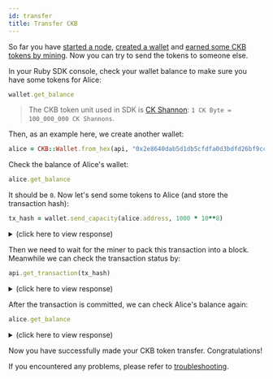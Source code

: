 ```yaml
---
id: transfer
title: Transfer CKB
---
```


So far you have [started a node](run-node), [created a wallet](interact) and [earned some CKB tokens by mining](mine). Now you can try to send the tokens to someone else.

In your Ruby SDK console, check your wallet balance to make sure you have some tokens for Alice:
```ruby
wallet.get_balance
```

> The CKB token unit used in SDK is [CK Shannon](https://github.com/nervosnetwork/rfcs/blob/8a9a7870b2d356ec1daae3b85aeb24f793056bea/rfcs/0015-ckb-cryptoeconomics/0015-ckb-cryptoeconomics.md#native-tokens): `1 CK Byte = 100_000_000 CK Shannons`.

Then, as an example here, we create another wallet:
```ruby
alice = CKB::Wallet.from_hex(api, "0x2e8640dab5d1db5cfdfa0d3bdfd26bf9ccd04967b730236a74281fbcdfd68d8b")
```

Check the balance of Alice's wallet:
```ruby
alice.get_balance
```

It should be `0`. Now let's send some tokens to Alice (and store the transaction hash):
```ruby
tx_hash = wallet.send_capacity(alice.address, 1000 * 10**8)
```

<details>
<summary>(click here to view response)</summary>
```ruby
[7] pry(main)> tx_hash = wallet.send_capacity(alice.address, 1000 * 10**8)
=> "0xb76199fe641c8d6de8a7a7d4b2adb96cdb125e180147813d2981b4b7801c21c0"
```
</details>

Then we need to wait for the miner to pack this transaction into a block. Meanwhile we can check the transaction status by:
```ruby
api.get_transaction(tx_hash)
```

<details>
<summary>(click here to view response)</summary>
```ruby
[8] pry(main)> api.get_transaction(tx_hash)
=> #<CKB::Types::TransactionWithStatus:0x00007f9325bc5ec0
 @transaction=
  #<CKB::Types::Transaction:0x00007f9325bc5fb0
   @deps=
    [#<CKB::Types::OutPoint:0x00007f9325bc6460
      @block_hash=nil,
      @cell=
       #<CKB::Types::CellOutPoint:0x00007f9325bc64d8
        @index=0,
        @tx_hash="0xf8532f2ed92aad146878dca1d5ad9840e9c803ab85d1361652500eaee09c9038">>],
   @hash="0xb76199fe641c8d6de8a7a7d4b2adb96cdb125e180147813d2981b4b7801c21c0",
   @inputs=
    [#<CKB::Types::Input:0x00007f9325bc62d0
      @args=[],
      @previous_output=
       #<CKB::Types::OutPoint:0x00007f9325bc6348
        @block_hash=nil,
        @cell=
         #<CKB::Types::CellOutPoint:0x00007f9325bc63c0
          @index=0,
          @tx_hash="0x3f53986ab711c4d118f1c86e7c87988511852cb59b770ca26afe08ec9fd21fa2">>,
      @since="0">],
   @outputs=
    [#<CKB::Types::Output:0x00007f9325bc61b8
      @capacity="100000000000",
      @data="0x",
      @lock=
       #<CKB::Types::Script:0x00007f9325bc6230
        @args=["0xe3c7c50e2c7b4521bf962c6ef68e41c48b205dc6"],
        @code_hash="0x28e83a1277d48add8e72fadaa9248559e1b632bab2bd60b27955ebc4c03800a5">,
      @out_point=nil,
      @type=nil>,
     #<CKB::Types::Output:0x00007f9325bc60c8
      @capacity="4900000000000",
      @data="0x",
      @lock=
       #<CKB::Types::Script:0x00007f9325bc6140
        @args=["0xeb11266220bcd98e4a547168ec9424e1bf11c8fb"],
        @code_hash="0x28e83a1277d48add8e72fadaa9248559e1b632bab2bd60b27955ebc4c03800a5">,
      @out_point=nil,
      @type=nil>],
   @version=0,
   @witnesses=
    [#<CKB::Types::Witness:0x00007f9325bc6028
      @data=
       ["0x0353051e82d41413c5e14e0ad3e24eba15c9e50c0823b920fae5c777f59265370c",
        "0x3045022100da2ccc121c3680bbb01f895f52c248c220715da1b033a256d10b459e4a0b3d8b022008691a1b133a11edc9431e31e95a11138fa0e639b44039817658434b69f5fa3a",
        "0x4700000000000000"]>]>,
 @tx_status=
  #<CKB::Types::TxStatus:0x00007f9325bc5f38
   @block_hash="0xc0e5aa5a77e6e1c9227c987af774bd5e951a2eda63752354599a78263253795a",
   @status="committed">>
```
</details>

After the transaction is committed, we can check Alice's balance again:
```ruby
alice.get_balance
```

<details>
<summary>(click here to view response)</summary>
```ruby
[9] pry(main)> alice.get_balance
=> 100000000000
```
</details>

Now you have successfully made your CKB token transfer. Congratulations!

If you encountered any problems, please refer to [troubleshooting](../references/troubleshooting).






